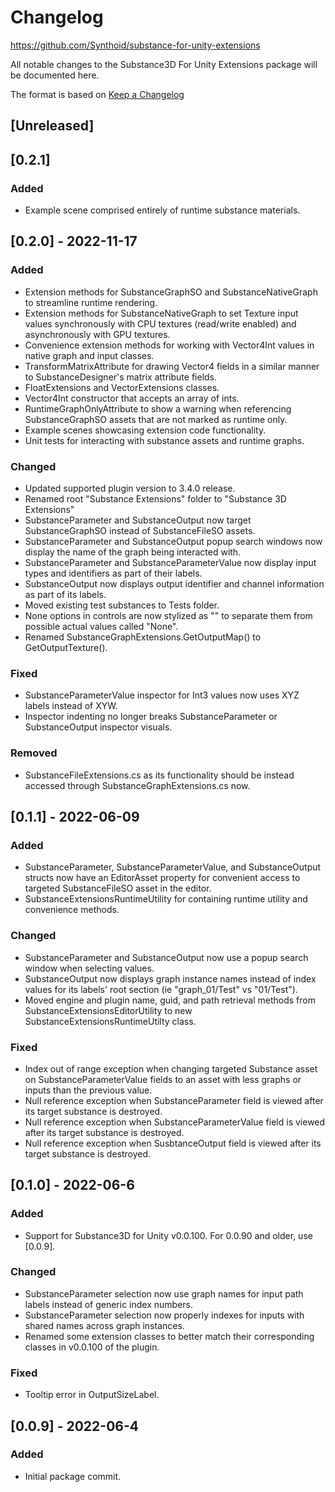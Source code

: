 # Changelog
https://github.com/Synthoid/substance-for-unity-extensions

All notable changes to the Substance3D For Unity Extensions package will be documented here.

The format is based on [Keep a Changelog](https://keepachangelog.com/en/1.0.0/)

## [Unreleased]

## [0.2.1]

### Added
- Example scene comprised entirely of runtime substance materials.

## [0.2.0] - 2022-11-17

### Added
- Extension methods for SubstanceGraphSO and SubstanceNativeGraph to streamline runtime rendering.
- Extension methods for SubstanceNativeGraph to set Texture input values synchronously with CPU textures (read/write enabled) and asynchronously with GPU textures.
- Convenience extension methods for working with Vector4Int values in native graph and input classes.
- TransformMatrixAttribute for drawing Vector4 fields in a similar manner to SubstanceDesigner's matrix attribute fields.
- FloatExtensions and VectorExtensions classes.
- Vector4Int constructor that accepts an array of ints.
- RuntimeGraphOnlyAttribute to show a warning when referencing SubstanceGraphSO assets that are not marked as runtime only.
- Example scenes showcasing extension code functionality.
- Unit tests for interacting with substance assets and runtime graphs.

### Changed
- Updated supported plugin version to 3.4.0 release.
- Renamed root "Substance Extensions" folder to "Substance 3D Extensions"
- SubstanceParameter and SubstanceOutput now target SubstanceGraphSO instead of SubstanceFileSO assets.
- SubstanceParameter and SubstanceOutput popup search windows now display the name of the graph being interacted with.
- SubstanceParameter and SubstanceParameterValue now display input types and identifiers as part of their labels.
- SubstanceOutput now displays output identifier and channel information as part of its labels.
- Moved existing test substances to Tests folder.
- None options in controls are now stylized as "<None>" to separate them from possible actual values called "None".
- Renamed SubstanceGraphExtensions.GetOutputMap() to GetOutputTexture().

### Fixed
- SubstanceParameterValue inspector for Int3 values now uses XYZ labels instead of XYW.
- Inspector indenting no longer breaks SubstanceParameter or SubstanceOutput inspector visuals.

### Removed
- SubstanceFileExtensions.cs as its functionality should be instead accessed through SubstanceGraphExtensions.cs now.

## [0.1.1] - 2022-06-09

### Added
- SubstanceParameter, SubstanceParameterValue, and SubstanceOutput structs now have an EditorAsset property for convenient access to targeted SubstanceFileSO asset in the editor.
- SubstanceExtensionsRuntimeUtility for containing runtime utility and convenience methods.

### Changed
- SubstanceParameter and SubstanceOutput now use a popup search window when selecting values.
- SubstanceOutput now displays graph instance names instead of index values for its labels' root section (ie "graph_01/Test" vs "01/Test").
- Moved engine and plugin name, guid, and path retrieval methods from SubstanceExtensionsEditorUtility to new SubstanceExtensionsRuntimeUtilty class.

### Fixed
- Index out of range exception when changing targeted Substance asset on SubstanceParameterValue fields to an asset with less graphs or inputs than the previous value.
- Null reference exception when SubstanceParameter field is viewed after its target substance is destroyed.
- Null reference exception when SubstanceParameterValue field is viewed after its target substance is destroyed.
- Null reference exception when SusbtanceOutput field is viewed after its target substance is destroyed.

## [0.1.0] - 2022-06-6

### Added
- Support for Substance3D for Unity v0.0.100. For 0.0.90 and older, use [0.0.9].

### Changed
- SubstanceParameter selection now use graph names for input path labels instead of generic index numbers.
- SubstanceParameter selection now properly indexes for inputs with shared names across graph instances.
- Renamed some extension classes to better match their corresponding classes in v0.0.100 of the plugin.

### Fixed
- Tooltip error in OutputSizeLabel.

## [0.0.9] - 2022-06-4
### Added
- Initial package commit.
